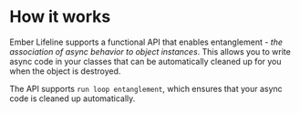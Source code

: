 # How it works

Ember Lifeline supports a functional API that enables entanglement - _the association of async behavior to object instances_. This allows you to write async code in your classes that can be automatically cleaned up for you when the object is destroyed.

The API supports `run loop entanglement`, which ensures that your async code is cleaned up automatically.

